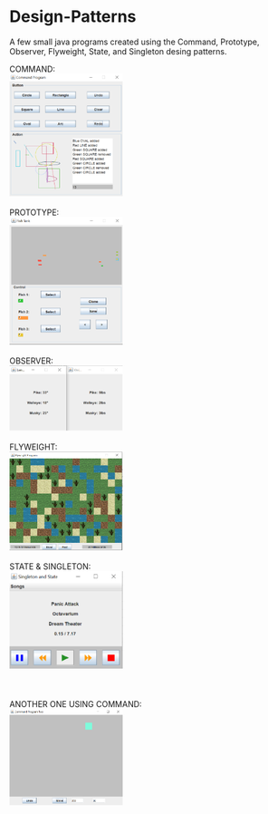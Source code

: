 # Design-Patterns
A few small java programs created using the Command, Prototype, Observer, Flyweight, State, and Singleton desing patterns.

COMMAND:<br>
<img src="Command.PNG" width="200">
<br>
<br>
PROTOTYPE:<br>
<img src="Prototype.PNG" width="200">
<br>
<br>
OBSERVER:<br>
<img src="Observer.PNG" width="200">
<br>
<br>
FLYWEIGHT:<br>
<img src="Flyweight.PNG" width="200">
<br>
<br>
STATE & SINGLETON:<br>
<img src="StateAndSingleton.PNG" width="200">
<br>
<br>
<br>
<br>
ANOTHER ONE USING COMMAND:<br>
<img src="Undo.PNG" width="200">
<br>

